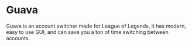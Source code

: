# Guava
Guava is an account switcher made for League of Legends, it has modern, easy to use GUI, and can save you a ton of time switching between accounts.
